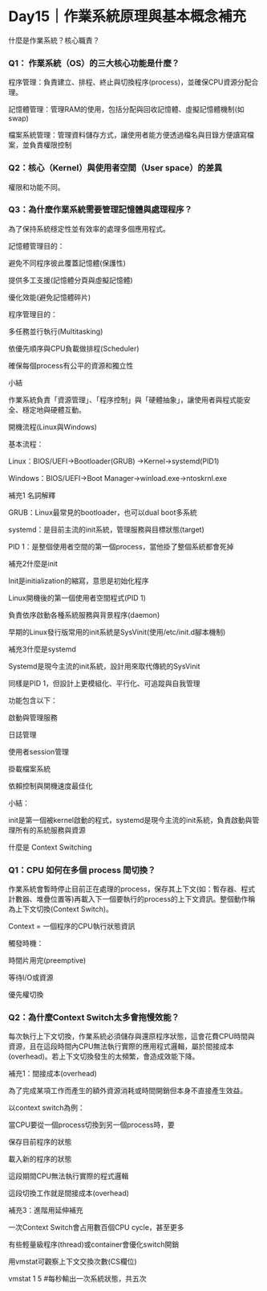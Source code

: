# Day15｜作業系統原理與基本概念補充

什麼是作業系統？核心職責？

### Q1： 作業系統（OS）的三大核心功能是什麼？

程序管理：負責建立、排程、終止與切換程序(process)，並確保CPU資源分配合理。

記憶體管理：管理RAM的使用，包括分配與回收記憶體、虛擬記憶體機制(如swap)

檔案系統管理：管理資料儲存方式，讓使用者能方便透過檔名與目錄方便讀寫檔案，並負責權限控制

### Q2：核心（Kernel）與使用者空間（User space）的差異

權限和功能不同。

### Q3：為什麼作業系統需要管理記憶體與處理程序？

為了保持系統穩定性並有效率的處理多個應用程式。

記憶體管理目的：

避免不同程序彼此覆蓋記憶體(保護性)

提供多工支援(記憶體分頁與虛擬記憶體)

優化效能(避免記憶體碎片)

程序管理目的：

多任務並行執行(Multitasking)

依優先順序與CPU負載做排程(Scheduler)

確保每個process有公平的資源和獨立性

小結

作業系統負責「資源管理」、「程序控制」與「硬體抽象」，讓使用者與程式能安全、穩定地與硬體互動。

開機流程(Linux與Windows)

基本流程：

Linux：BIOS/UEFI→Bootloader(GRUB) →Kernel→systemd(PID1)

Windows：BIOS/UEFI→Boot Manager→winload.exe→ntoskrnl.exe

補充1 名詞解釋

GRUB：Linux最常見的bootloader，也可以dual boot多系統

systemd：是目前主流的init系統，管理服務與目標狀態(target)

PID 1：是整個使用者空間的第一個process，當他掛了整個系統都會死掉

補充2什麼是init

Init是initialization的縮寫，意思是初始化程序

Linux開機後的第一個使用者空間程式(PID 1)

負責依序啟動各種系統服務與背景程序(daemon)

早期的Linux發行版常用的init系統是SysVinit(使用/etc/init.d腳本機制)

補充3什麼是systemd

Systemd是現今主流的init系統，設計用來取代傳統的SysVinit

同樣是PID 1，但設計上更模組化、平行化、可追蹤與自我管理

功能包含以下：

啟動與管理服務

日誌管理

使用者session管理

掛載檔案系統

依賴控制與開機速度最佳化

小結：

init是第一個被kernel啟動的程式，systemd是現今主流的init系統，負責啟動與管理所有的系統服務與資源

什麼是 Context Switching

### Q1：CPU 如何在多個 process 間切換？

作業系統會暫時停止目前正在處理的process，保存其上下文(如：暫存器、程式計數器、堆疊位置等)再載入下一個要執行的process的上下文資訊。整個動作稱為上下文切換(Context Switch)。

Context = 一個程序的CPU執行狀態資訊

觸發時機：

時間片用完(preemptive)

等待I/O或資源

優先權切換

### Q2：為什麼Context Switch太多會拖慢效能？

每次執行上下文切換，作業系統必須儲存與還原程序狀態，這會花費CPU時間與資源，且在這段時間內CPU無法執行實際的應用程式邏輯，屬於間接成本(overhead)。若上下文切換發生的太頻繁，會造成效能下降。

補充1：間接成本(overhead)

為了完成某項工作而產生的額外資源消耗或時間開銷但本身不直接產生效益。

以context switch為例：

當CPU要從一個process切換到另一個process時，要

保存目前程序的狀態

載入新的程序的狀態

這段期間CPU無法執行實際的程式邏輯

這段切換工作就是間接成本(overhead)

補充3：進階用延伸補充

一次Context Switch會占用數百個CPU cycle，甚至更多

有些輕量級程序(thread)或container會優化switch開銷

用vmstat可觀察上下文交換次數(CS欄位)

vmstat 1 5   #每秒輸出一次系統狀態，共五次


